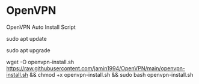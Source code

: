 # OpenVPN
OpenVPN Auto Install Script

sudo apt update

sudo apt upgrade

wget -O openvpn-install.sh https://raw.githubusercontent.com/jamin1994/OpenVPN/main/openvpn-install.sh && chmod +x openvpn-install.sh && sudo bash openvpn-install.sh
